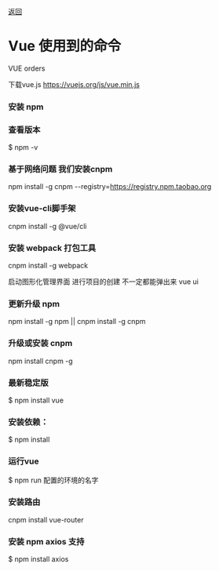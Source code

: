 <p>
<a href="#" onclick="refreshContent('vue')">返回</a>
</p>

# Vue 使用到的命令
VUE orders

下载vue.js
<a href="https://vuejs.org/js/vue.min.js" target="_blank">https://vuejs.org/js/vue.min.js</a>

### 安装 npm
	
### 查看版本
$ npm -v

### 基于网络问题 我们安装cnpm
npm install -g cnpm --registry=https://registry.npm.taobao.org

### 安装vue-cli脚手架
cnpm install -g @vue/cli

### 安装 webpack 打包工具
cnpm install -g webpack

启动图形化管理界面 进行项目的创建  不一定都能弹出来
vue ui 

### 更新升级 npm
npm install -g npm  || cnpm install -g cnpm
### 升级或安装 cnpm
npm install cnpm -g

### 最新稳定版
$ npm install vue
	
### 安装依赖：
$ npm install
### 运行vue
$ npm run 配置的环境的名字

### 安装路由
cnpm install vue-router

### 安装 npm axios 支持
$ npm install axios